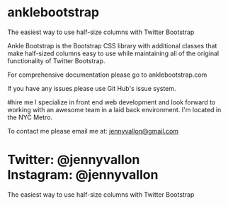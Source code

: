 # anklebootstrap
The easiest way to use half-size columns with Twitter Bootstrap

Ankle Bootstrap is  the Bootstrap CSS library with additional classes that make half-sized columns easy to use while 
maintaining all of the original functionality of Twitter Bootstrap.

For comprehensive documentation please go to anklebootstrap.com

If you have any issues please use Git Hub's issue system.

#hire me
I specialize in front end web development and look forward to working with an awesome team in a laid back environment. 
I'm located in the NYC Metro. 

To contact me please email me at:
jennyvallon@gmail.com

Twitter: @jennyvallon<br>
Instagram: @jennyvallon
=======
The easiest way to use half-size columns with Twitter Bootstrap
